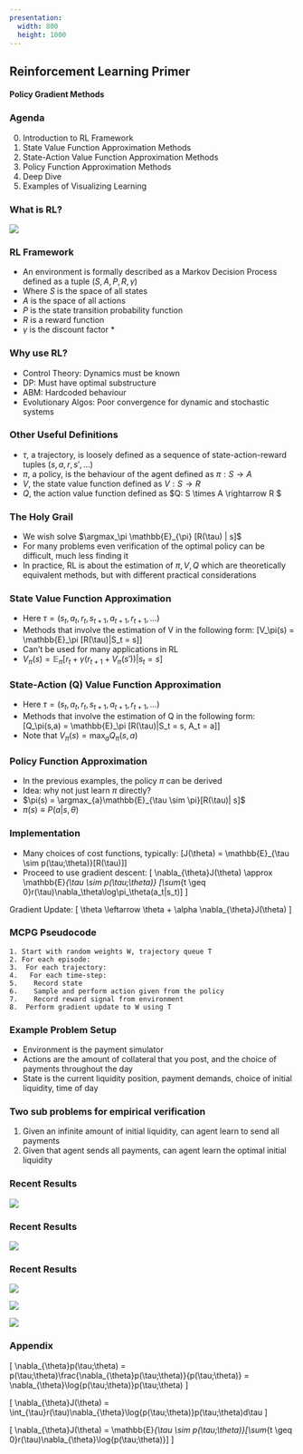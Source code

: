 ```yaml
---
presentation:
  width: 800
  height: 1000
---
```


<!-- slide -->
## Reinforcement Learning Primer
#### Policy Gradient Methods

<!-- slide -->

### Agenda

0. Introduction to RL Framework
1. State Value Function Approximation Methods
2. State-Action Value Function Approximation Methods
3. Policy Function Approximation Methods
4. Deep Dive
5. Examples of Visualizing Learning

<!-- slide -->

### What is RL?

![](rl_diagram.png)

<!-- slide -->

### RL Framework

- An environment is formally described as a Markov Decision Process defined as a tuple $(S, A, P, R, \gamma)$
- Where $S$ is the space of all states
- $A$ is the space of all actions
- $P$ is the state transition probability function
- $R$ is a reward function
- $\gamma$ is the discount factor *

<!-- slide -->

### Why use RL?

- Control Theory: Dynamics must be known
- DP: Must have optimal substructure
- ABM: Hardcoded behaviour
- Evolutionary Algos: Poor convergence for dynamic and stochastic systems

<!-- slide -->

### Other Useful Definitions
- $\tau$, a trajectory, is loosely defined as a sequence of state-action-reward tuples $(s, a, r, s', ...)$
- $\pi$, a policy, is the behaviour of the agent defined as $\pi : S \rightarrow A$
- $V$, the state value function defined as $V: S \rightarrow R$
- $Q$, the action value function defined as $Q: S \times A \rightarrow R $

<!-- slide -->
### The Holy Grail
- We wish solve $\argmax_\pi \mathbb{E}_{\pi} [R(\tau) | s]$
- For many problems even verification of the optimal policy can be difficult, much less finding it
- In practice, RL is about the estimation of $\pi, V, Q$ which are theoretically equivalent methods, but with different practical considerations

<!-- slide -->
### State Value Function Approximation

- Here $\tau = (s_t, a_t, r_t, s_{t+1}, a_{t+1}, r_{t+1}, ...)$
- Methods that involve the estimation of V in the following form:
\[V_\pi(s) = \mathbb{E}_\pi [R(\tau)|S_t = s]\]
- Can't be used for many applications in RL
- $V_\pi(s) = \mathbb{E}_\pi [r_t + \gamma (r_{t+1} + V_\pi(s'))|s_t = s]$

<!-- slide -->
### State-Action (Q) Value Function Approximation

- Here $\tau = (s_t, a_t, r_t, s_{t+1}, a_{t+1}, r_{t+1}, ...)$
- Methods that involve the estimation of Q in the following form:
\[Q_\pi(s,a) = \mathbb{E}_\pi [R(\tau)|S_t = s, A_t = a]\]
- Note that $V_\pi(s) = \max_{a}Q_\pi(s,a)$

<!-- slide -->
### Policy Function Approximation
- In the previous examples, the policy $\pi$ can be derived
- Idea: why not just learn $\pi$ directly?
- $\pi(s) = \argmax_{a}\mathbb{E}_{\tau \sim \pi}[R(\tau)| s]$
- $\pi(s) \equiv P(a | s, \theta)$

<!-- slide -->
### Implementation
- Many choices of cost functions, typically: \[J(\theta) = \mathbb{E}_{\tau \sim p(\tau;\theta)}[R(\tau)]\]
- Proceed to use gradient descent:
\[
\nabla_{\theta}J(\theta) \approx \mathbb{E}_{\tau \sim p(\tau;\theta)} [\sum_{t \geq 0}r(\tau)\nabla_\theta\log\pi_\theta(a_t|s_t)]
\]

Gradient Update:
\[
\theta \leftarrow \theta + \alpha \nabla_{\theta}J(\theta)
\]

<!-- slide -->
### MCPG Pseudocode
```
1. Start with random weights W, trajectory queue T
2. For each episode:
3.  For each trajectory:
4.   For each time-step:
5.    Record state
6.    Sample and perform action given from the policy
7.    Record reward signal from environment
8.  Perform gradient update to W using T
```

<!-- slide -->
### Example Problem Setup

- Environment is the payment simulator
- Actions are the amount of collateral that you post, and the choice of payments throughout the day
- State is the current liquidity position, payment demands, choice of initial liquidity, time of day

<!-- slide -->
### Two sub problems for empirical verification

1. Given an infinite amount of initial liquidity, can agent learn to send all payments
2. Given that agent sends all payments, can agent learn the optimal initial liquidity
<!-- slide -->
### Recent Results
![](behaviour_plots.png)

<!-- slide -->
### Recent Results
![](agents_l0.png)

<!-- slide -->
### Recent Results
![](learned_distribution.png)

<!-- slide -->
![](unifiedview.png)

<!-- slide -->
![](unifiedviewMethods.png)

<!-- slide -->
### Appendix

\[
\nabla_{\theta}p(\tau;\theta) = p(\tau;\theta)\frac{\nabla_{\theta}p(\tau;\theta)}{p(\tau;\theta)} = \nabla_{\theta}\log{p(\tau;\theta)}p(\tau;\theta)
\]

\[
\nabla_{\theta}J(\theta) = \int_{\tau}r(\tau)\nabla_{\theta}\log{p(\tau;\theta)}p(\tau;\theta)d\tau
\]

\[
\nabla_{\theta}J(\theta) =
\mathbb{E}_{\tau \sim p(\tau;\theta)}[\sum_{t \geq 0}r(\tau)\nabla_{\theta}\log{p(\tau;\theta)}]
\]
